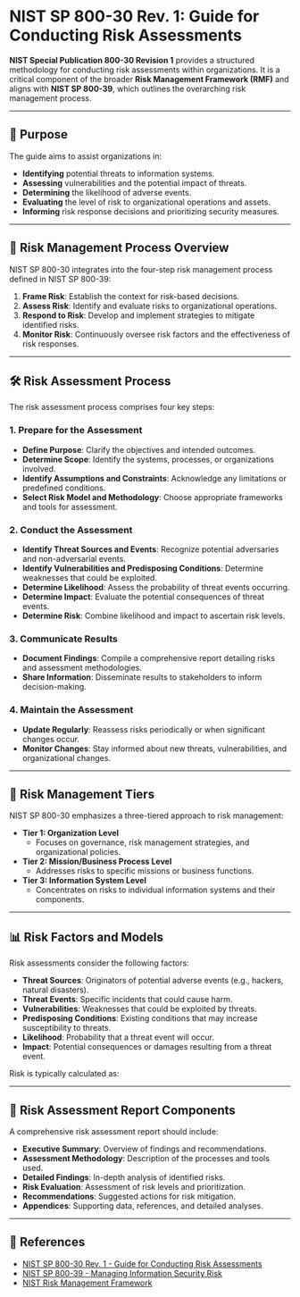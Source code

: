 # NIST SP 800-30 Rev. 1: Guide for Conducting Risk Assessments

**NIST Special Publication 800-30 Revision 1** provides a structured methodology for conducting risk assessments within organizations. It is a critical component of the broader **Risk Management Framework (RMF)** and aligns with **NIST SP 800-39**, which outlines the overarching risk management process.

---

## 📘 Purpose

The guide aims to assist organizations in:

- **Identifying** potential threats to information systems.
- **Assessing** vulnerabilities and the potential impact of threats.
- **Determining** the likelihood of adverse events.
- **Evaluating** the level of risk to organizational operations and assets.
- **Informing** risk response decisions and prioritizing security measures.

---

## 🧭 Risk Management Process Overview

NIST SP 800-30 integrates into the four-step risk management process defined in NIST SP 800-39:

1. **Frame Risk**: Establish the context for risk-based decisions.
2. **Assess Risk**: Identify and evaluate risks to organizational operations.
3. **Respond to Risk**: Develop and implement strategies to mitigate identified risks.
4. **Monitor Risk**: Continuously oversee risk factors and the effectiveness of risk responses.

---

## 🛠️ Risk Assessment Process

The risk assessment process comprises four key steps:

### 1. Prepare for the Assessment

- **Define Purpose**: Clarify the objectives and intended outcomes.
- **Determine Scope**: Identify the systems, processes, or organizations involved.
- **Identify Assumptions and Constraints**: Acknowledge any limitations or predefined conditions.
- **Select Risk Model and Methodology**: Choose appropriate frameworks and tools for assessment.

### 2. Conduct the Assessment

- **Identify Threat Sources and Events**: Recognize potential adversaries and non-adversarial events.
- **Identify Vulnerabilities and Predisposing Conditions**: Determine weaknesses that could be exploited.
- **Determine Likelihood**: Assess the probability of threat events occurring.
- **Determine Impact**: Evaluate the potential consequences of threat events.
- **Determine Risk**: Combine likelihood and impact to ascertain risk levels.

### 3. Communicate Results

- **Document Findings**: Compile a comprehensive report detailing risks and assessment methodologies.
- **Share Information**: Disseminate results to stakeholders to inform decision-making.

### 4. Maintain the Assessment

- **Update Regularly**: Reassess risks periodically or when significant changes occur.
- **Monitor Changes**: Stay informed about new threats, vulnerabilities, and organizational changes.

---

## 🏢 Risk Management Tiers

NIST SP 800-30 emphasizes a three-tiered approach to risk management:

- **Tier 1: Organization Level**
  - Focuses on governance, risk management strategies, and organizational policies.
- **Tier 2: Mission/Business Process Level**
  - Addresses risks to specific missions or business functions.
- **Tier 3: Information System Level**
  - Concentrates on risks to individual information systems and their components.

---

## 📊 Risk Factors and Models

Risk assessments consider the following factors:

- **Threat Sources**: Originators of potential adverse events (e.g., hackers, natural disasters).
- **Threat Events**: Specific incidents that could cause harm.
- **Vulnerabilities**: Weaknesses that could be exploited by threats.
- **Predisposing Conditions**: Existing conditions that may increase susceptibility to threats.
- **Likelihood**: Probability that a threat event will occur.
- **Impact**: Potential consequences or damages resulting from a threat event.

Risk is typically calculated as:

---

## 📄 Risk Assessment Report Components

A comprehensive risk assessment report should include:

- **Executive Summary**: Overview of findings and recommendations.
- **Assessment Methodology**: Description of the processes and tools used.
- **Detailed Findings**: In-depth analysis of identified risks.
- **Risk Evaluation**: Assessment of risk levels and prioritization.
- **Recommendations**: Suggested actions for risk mitigation.
- **Appendices**: Supporting data, references, and detailed analyses.

---

## 🔗 References

- [NIST SP 800-30 Rev. 1 - Guide for Conducting Risk Assessments](https://csrc.nist.gov/publications/detail/sp/800-30/rev-1/final)
- [NIST SP 800-39 - Managing Information Security Risk](https://csrc.nist.gov/publications/detail/sp/800-39/final)
- [NIST Risk Management Framework](https://csrc.nist.gov/projects/risk-management)